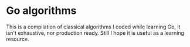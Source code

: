 # Go algorithms

This is a compilation of classical algorithms I coded while learning Go, it 
isn't exhaustive, nor production ready. Still I hope it is useful as a learning
resource.
